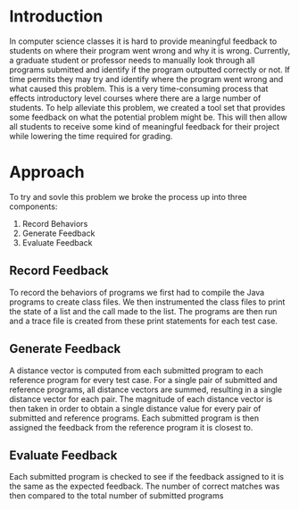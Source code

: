 # Introduction

In computer science classes it is hard to provide meaningful feedback to students on where their program went wrong and why it is wrong. Currently, a graduate student or professor needs to manually look through all programs submitted and identify if the program outputted correctly or not. If time permits they may try and identify where the program went wrong and what caused this problem. This is a very time-consuming process that effects introductory level courses where there are a large number of students. To help alleviate this problem, we created a tool set that provides some feedback on what the potential problem might be. This will then allow all students to receive some kind of meaningful feedback for their project while lowering the time required for grading.

# Approach

To try and sovle this problem we broke the process up into three components:

1. Record Behaviors
2. Generate Feedback
3. Evaluate Feedback

## Record Feedback

To record the behaviors of programs we first had to compile the Java programs to create class files. We then instrumented the class files to print the state of a list and the call made to the list. The programs are then run and a trace file is created from these print statements for each test case.

## Generate Feedback

A distance vector is computed from each submitted program to each reference program for every test case. For a single pair of submitted and reference programs, all distance vectors are summed, resulting in a single distance vector for each pair. The magnitude of each distance vector is then taken in order to obtain a single distance value for every pair of submitted and reference programs. Each submitted program is then assigned the feedback from the reference program it is closest to.

## Evaluate Feedback

Each submitted program is checked to see if the feedback assigned to it is the same as the expected feedback. The number of correct matches was then compared to the total number of submitted programs
